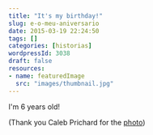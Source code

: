 ```yaml
---
title: "It's my birthday!"
slug: e-o-meu-aniversario
date: 2015-03-19 22:24:50
tags: []
categories: [historias]
wordpressId: 3038
draft: false
resources:
- name: featuredImage
  src: "images/thumbnail.jpg"
---
```

I'm 6 years old!

(Thank you Caleb Prichard for the [photo][1])

   [1]: https://www.flickr.com/photos/prichard/2273822879
